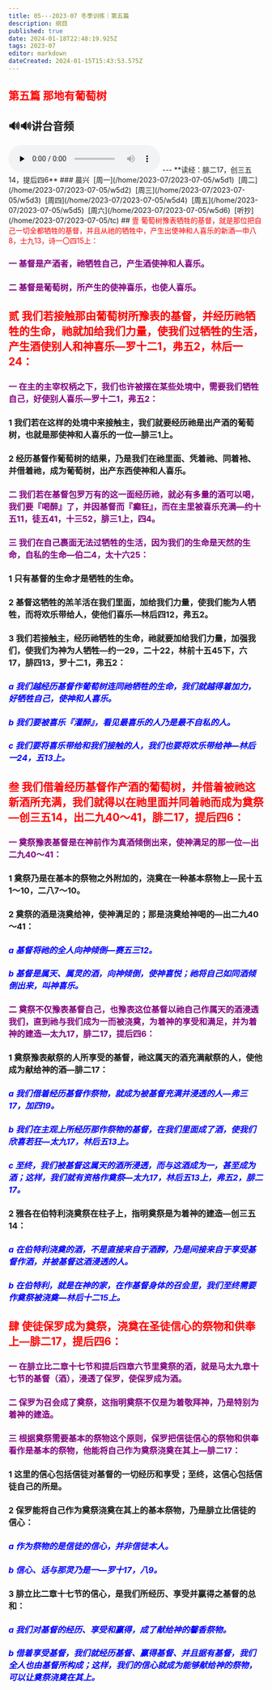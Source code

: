 ```yaml
---
title: 05---2023-07 冬季训练｜第五篇
description: 纲目
published: true
date: 2024-01-18T22:48:19.925Z
tags: 2023-07
editor: markdown
dateCreated: 2024-01-15T15:43:53.575Z
---
```


## <font color=red>第五篇    那地有葡萄树</font>
## 🔊🔊讲台音频
<audio id="audio" controls="" preload="none">
      <source id="mp3" src="/2023-07/msg05.mp3">
</audio>
---
**读经：腓二17，创三五14，提后四6**
### 晨兴&nbsp;&nbsp;[周一](/home/2023-07/2023-07-05/w5d1)&nbsp;&nbsp;[周二](/home/2023-07/2023-07-05/w5d2)&nbsp;&nbsp;[周三](/home/2023-07/2023-07-05/w5d3)&nbsp;&nbsp;[周四](/home/2023-07/2023-07-05/w5d4)&nbsp;&nbsp;[周五](/home/2023-07/2023-07-05/w5d5)&nbsp;&nbsp;[周六](/home/2023-07/2023-07-05/w5d6)&nbsp;&nbsp;[听抄](/home/2023-07/2023-07-05/tc)
## <font color=red>壹    葡萄树豫表牺牲的基督，就是那位把自己一切全都牺牲的基督，并且从祂的牺牲中，产生出使神和人喜乐的新酒—申八8，士九13，诗一〇四15上：</font>

### <font color=purple>一    基督是产酒者，祂牺牲自己，产生酒使神和人喜乐。</font>

### <font color=purple>二    基督是葡萄树，所产生的使神喜乐，也使人喜乐。</font>

## <font color=red>贰    我们若接触那由葡萄树所豫表的基督，并经历祂牺牲的生命，祂就加给我们力量，使我们过牺牲的生活，产生酒使别人和神喜乐—罗十二1，弗五2，林后一24：</font>

### <font color=purple>一    在主的主宰权柄之下，我们也许被摆在某些处境中，需要我们牺牲自己，好使别人喜乐—罗十二1，弗五2：</font>

### 1    我们若在这样的处境中来接触主，我们就要经历祂是出产酒的葡萄树，也就是那使神和人喜乐的一位—腓三1上。

### 2    经历基督作葡萄树的结果，乃是我们在祂里面、凭着祂、同着衪、并借着祂，成为葡萄树，出产东西使神和人喜乐。

### <font color=purple>二    我们若在基督包罗万有的这一面经历祂，就必有多量的酒可以喝，我们要『喝醉』了，并因基督而『癫狂』，而在主里被喜乐充满—约十五11，徒五41，十三52，腓三1上，四4。</font>

### <font color=purple>三    我们在自己裹面无法过牺牲的生活，因为我们的生命是天然的生命，自私的生命—伯二4，太十六25：</font>

### 1    只有基督的生命才是牺牲的生命。

### 2    基督这牺牲的羔羊活在我们里面，加给我们力量，使我们能为人牺牲，而将欢乐带给人，使他们喜乐—林后四12，弗五2。

### 3    我们若接触主，经历祂牺牲的生命，祂就要加给我们力量，加强我们，使我们为神为人牺牲—约一29，二十22，林前十五45下，六17，腓四13，罗十二1，弗五2：

### *<font color=blue>a    我们越经历基督作葡萄树连同祂牺牲的生命，我们就越得着加力，好牺牲自己，使神和人喜乐。</font>*

### *<font color=blue>b    我们要被喜乐『灌醉』，看见最喜乐的人乃是最不自私的人。</font>*

### *<font color=blue>c    我们要将喜乐带给和我们接触的人，我们也要将欢乐带给神—林后一24，五13上。</font>*

## <font color=red>叁    我们借着经历基督作产酒的葡萄树，并借着被祂这新酒所充满，我们就得以在祂里面并同着祂而成为奠祭—创三五14，出二九40～41，腓二17，提后四6：</font>

### <font color=purple>一    奠祭豫表基督是在神前作为真酒倾倒出来，使神满足的那一位—出二九40～41：</font>

### 1    奠祭乃是在基本的祭物之外附加的，浇奠在一种基本祭物上—民十五1～10，二八7～10。

### 2    奠祭的酒是浇奠给神，使神满足的；那是浇奠给神喝的—出二九40～41：

### *<font color=blue>a    基督将祂的全人向神倾倒—赛五三12。</font>*

### *<font color=blue>b    基督是属天、属灵的酒，向神倾倒，使神喜悦；祂将自己如同酒倾倒出来，叫神喜乐。</font>*

### <font color=purple>二    奠祭不仅豫表基督自己，也豫表这位基督以祂自己作属天的酒浸透我们，直到祂与我们成为一而被浇奠，为着神的享受和满足，并为着神的建造—太九17，腓二17，提后四6：</font>

### 1    奠祭豫表献祭的人所享受的基督，祂这属天的酒充满献祭的人，使他成为献给神的酒—腓二17：

### *<font color=blue>a    我们借着经历基督作祭物，就成为被基督充满并浸透的人—弗三17，加四19。</font>*

### *<font color=blue>b    我们在主观上所经历那作祭物的基督，在我们里面成了酒，使我们欣喜若狂—太九17，林后五13上。</font>*

### *<font color=blue>c    至终，我们被基督这属天的酒所浸透，而与这酒成为一，甚至成为酒；这样，我们就有资格作奠祭—太九17，林后五13上，弗五2，腓二17。</font>*

### 2    雅各在伯特利浇奠祭在柱子上，指明奠祭是为着神的建造—创三五14：

### *<font color=blue>a    在伯特利浇奠的酒，不是直接来自于酒醡，乃是间接来自于享受基督作酒，并被基督这酒浸透的人。</font>*

### *<font color=blue>b    在伯特利，就是在神的家，在作基督身体的召会里，我们至终需要作奠祭被浇奠—林后十二15上。</font>*

## <font color=red>肆    使徒保罗成为奠祭，浇奠在圣徒信心的祭物和供奉上—腓二17，提后四6：</font>

### <font color=purple>一    在腓立比二章十七节和提后四章六节里奠祭的酒，就是马太九章十七节的基督（酒），浸透了保罗，使保罗成为酒。</font>

### <font color=purple>二    保罗为召会成了奠祭，这指明奠祭不仅是为着敬拜神，乃是特别为着神的建造。</font>

### <font color=purple>三    根据奠祭需要基本的祭物这个原则，保罗把信徒信心的祭物和供奉看作是基本的祭物，他能将自己作为奠祭浇奠在其上—腓二17：</font>

### 1    这里的信心包括信徒对基督的一切经历和享受；至终，这信心包括信徒自己的所是。

### 2    保罗能将自己作为奠祭浇奠在其上的基本祭物，乃是腓立比信徒的信心：

### *<font color=blue>a    作为祭物的是信徒的信心，并非信徒本人。</font>*

### *<font color=blue>b    信心、话与那灵乃是一—罗十17，八9。</font>*

### 3    腓立比二章十七节的信心，是我们所经历、享受并赢得之基督的总和：

### *<font color=blue>a    我们对基督的经历、享受和赢得，成了献给神的馨香祭物。</font>*

### *<font color=blue>b    借着享受基督，我们就经历基督、赢得基督、并且据有基督，我们全人也由基督所构成；这样，我们的信心就成为能够献给神的祭物，可以让奠祭浇奠在其上。</font>*

<!-- Google tag (gtag.js) -->

<script async src="https://www.googletagmanager.com/gtag/js?id=G-1P8709Z16T"></script>

<script>

 window.dataLayer = window.dataLayer || [];

 function gtag(){dataLayer.push(arguments);}

 gtag('js', new Date());



 gtag('config', 'G-1P8709Z16T');

</script>